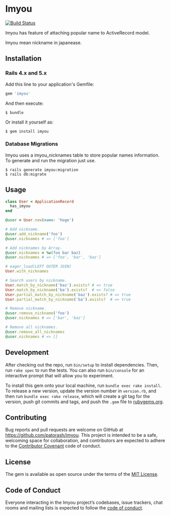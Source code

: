 # Imyou

[![Build Status](https://travis-ci.org/patorash/imyou.svg?branch=master)](https://travis-ci.org/patorash/imyou)

Imyou has feature of attaching popular name to ActiveRecord model.

Imyou mean nickname in japanease.

## Installation

### Rails 4.x and 5.x

Add this line to your application's Gemfile:

```ruby
gem 'imyou'
```

And then execute:

    $ bundle

Or install it yourself as:

    $ gem install imyou

### Database Migrations

Imyou uses a imyou_nicknames table to store popular names information.
To generate and run the migration just use.

    $ rails generate imyou:migration
    $ rails db:migrate

## Usage

```ruby
class User < ApplicationRecord
  has_imyou
end

@user = User.new(name: 'hoge')

# Add nickname.
@user.add_nickname('foo')
@user.nicknames # => ['foo']

# Add nicknames by Array.
@user.nicknames = %w(foo bar baz)
@user.nicknames # => ['foo', 'bar', 'baz']

# eager_load(LEFT OUTER JOIN)
User.with_nicknames

# Search users by nickname.
User.match_by_nickname('baz').exists? # => true
User.match_by_nickname('ba').exists?  # => false
User.partial_match_by_nickname('baz').exists? # => true
User.partial_match_by_nickname('ba').exists?  # => true

# Remove nickname.
@user.remove_nickname('foo')
@user.nicknames # => ['bar', 'baz']

# Remove all nicknames.
@user.remove_all_nicknames
@user.nicknames # => []
```


## Development

After checking out the repo, run `bin/setup` to install dependencies. Then, run `rake spec` to run the tests. You can also run `bin/console` for an interactive prompt that will allow you to experiment.

To install this gem onto your local machine, run `bundle exec rake install`. To release a new version, update the version number in `version.rb`, and then run `bundle exec rake release`, which will create a git tag for the version, push git commits and tags, and push the `.gem` file to [rubygems.org](https://rubygems.org).

## Contributing

Bug reports and pull requests are welcome on GitHub at https://github.com/patorash/imyou. This project is intended to be a safe, welcoming space for collaboration, and contributors are expected to adhere to the [Contributor Covenant](http://contributor-covenant.org) code of conduct.

## License

The gem is available as open source under the terms of the [MIT License](https://opensource.org/licenses/MIT).

## Code of Conduct

Everyone interacting in the Imyou project’s codebases, issue trackers, chat rooms and mailing lists is expected to follow the [code of conduct](https://github.com/[USERNAME]/imyou/blob/master/CODE_OF_CONDUCT.md).
